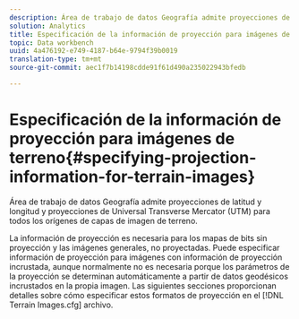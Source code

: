 ```yaml
---
description: Área de trabajo de datos Geografía admite proyecciones de latitud y longitud y proyecciones de Universal Transverse Mercator (UTM) para todos los orígenes de capas de imagen de terreno.
solution: Analytics
title: Especificación de la información de proyección para imágenes de terreno
topic: Data workbench
uuid: 4a476192-e749-4187-b64e-9794f39b0019
translation-type: tm+mt
source-git-commit: aec1f7b14198cdde91f61d490a235022943bfedb

---
```



# Especificación de la información de proyección para imágenes de terreno{#specifying-projection-information-for-terrain-images}

Área de trabajo de datos Geografía admite proyecciones de latitud y longitud y proyecciones de Universal Transverse Mercator (UTM) para todos los orígenes de capas de imagen de terreno.

La información de proyección es necesaria para los mapas de bits sin proyección y las imágenes generales, no proyectadas. Puede especificar información de proyección para imágenes con información de proyección incrustada, aunque normalmente no es necesaria porque los parámetros de la proyección se determinan automáticamente a partir de datos geodésicos incrustados en la propia imagen. Las siguientes secciones proporcionan detalles sobre cómo especificar estos formatos de proyección en el [!DNL Terrain Images.cfg] archivo.
